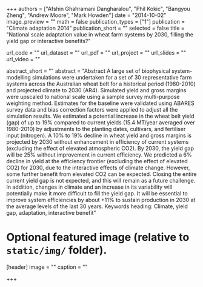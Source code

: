 +++
authors = ["Afshin Ghahramani Dangharalou", "Phil Kokic", "Bangyou Zheng", "Andrew Moore", "Mark Howden"]
date = "2014-10-02"
image_preview = ""
math = false
publication_types = ["1"]
publication = "Climate adaptation 2014"
publication_short = ""
selected = false
title = "National scale adaptation value in wheat farm systems by 2030, filling the yield gap or interactive benefits?"

url_code = ""
url_dataset = ""
url_pdf = ""
url_project = ""
url_slides = ""
url_video = ""

abstract_short = ""
abstract = "Abstract A large set of biophysical system-modelling simulations were undertaken for a set of 30 representative farm systems across the Australian wheat belt for a historical period (1980-2010) and projected climate to 2030 (AR4). Simulated yield and gross margins were upscaled to national scale using a sample survey multi-purpose weighting method. Estimates for the baseline were validated using ABARES survey data and bias correction factors were applied to adjust all the simulation results. We estimated a potential increase in the wheat belt yield (gap) of up to 19% compared to current yields (15.4 MT/year averaged over 1980-2010) by adjustments to the planting dates, cultivars, and fertiliser input (nitrogen). A 10% to 19% decline in wheat yield and gross margins is projected by 2030 without enhancement in efficiency of current systems (excluding the effect of elevated atmospheric CO2). By 2030, the yield gap will be 25% without improvement in current efficiency. We predicted a 6% decline in yield at the efficiency frontier (excluding the effect of elevated CO2) for 2030, due to the interactive effects of climate change. However, some further benefit from elevated CO2 can be expected. Closing the entire current yield gap is not expected, and this will remain as a future challenge. In addition, changes in climate and an increase in its variability will potentially make it more difficult to fill the yield gap. It will be essential to improve system efficiencies by about +11% to sustain production in 2030 at the average levels of the last 30 years. Keywords heading: Climate, yield gap, adaptation, interactive benefit"


# Optional featured image (relative to `static/img/` folder).
[header]
image = ""
caption = ""

+++
